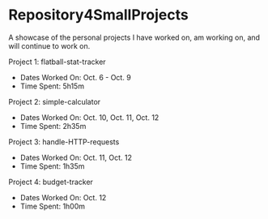 # Repository4SmallProjects
A showcase of the personal projects I have worked on, am working on, and will continue to work on.


Project 1: flatball-stat-tracker
- Dates Worked On: Oct. 6 - Oct. 9
- Time Spent: 5h15m

Project 2: simple-calculator
- Dates Worked On: Oct. 10, Oct. 11, Oct. 12
- Time Spent: 2h35m

Project 3: handle-HTTP-requests
- Dates Worked On: Oct. 11, Oct. 12
- Time Spent: 1h35m

Project 4: budget-tracker
- Dates Worked On: Oct. 12
- Time Spent: 1h00m
